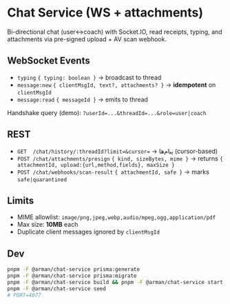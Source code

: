 # Chat Service (WS + attachments)

Bi-directional chat (user↔coach) with Socket.IO, read receipts, typing, and attachments via pre-signed upload + AV scan webhook.

## WebSocket Events
- `typing` `{ typing: boolean }` → broadcast to thread
- `message:new` `{ clientMsgId, text?, attachments? }` → **idempotent** on `clientMsgId`
- `message:read` `{ messageId }` → emits to thread

Handshake query (demo): `?userId=...&threadId=...&role=user|coach`

## REST
- `GET  /chat/history/:threadId?limit=&cursor=` → پیام‌ها (cursor-based)
- `POST /chat/attachments/presign` `{ kind, sizeBytes, mime }` → returns `{ attachmentId, upload:{url,method,fields}, maxSize }`
- `POST /chat/webhooks/scan-result` `{ attachmentId, safe }` → marks `safe|quarantined`

## Limits
- MIME allowlist: `image/png,jpeg,webp,audio/mpeg,ogg,application/pdf`
- Max size: **10MB** each
- Duplicate client messages ignored by `clientMsgId`

## Dev
```bash
pnpm -F @arman/chat-service prisma:generate
pnpm -F @arman/chat-service prisma:migrate
pnpm -F @arman/chat-service build && pnpm -F @arman/chat-service start
pnpm -F @arman/chat-service seed
# PORT=4077
```
